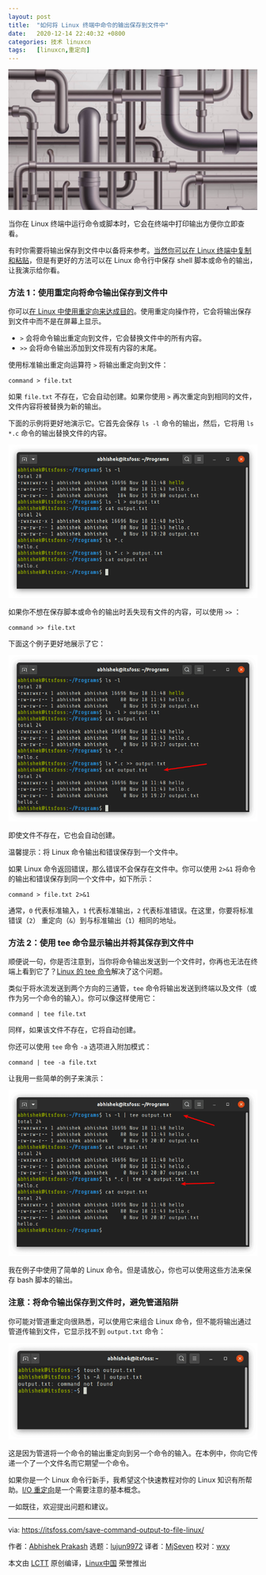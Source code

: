 ```yaml
---
layout: post
title:	"如何将 Linux 终端中命令的输出保存到文件中"
date:	2020-12-14 22:40:32 +0800 
categories:	技术 linuxcn 
tags:	[linuxcn,重定向]
---
```



![](/Asserts/Images/album/202012/14/223956pidmznldldnnk87f.jpg)


当你在 Linux 终端中运行命令或脚本时，它会在终端中打印输出方便你立即查看。


有时你需要将输出保存到文件中以备将来参考。[当然你可以在 Linux 终端中复制和粘贴](https://itsfoss.com/copy-paste-linux-terminal/)，但是有更好的方法可以在 Linux 命令行中保存 shell 脚本或命令的输出，让我演示给你看。


### 方法 1：使用重定向将命令输出保存到文件中


你可以[在 Linux 中使用重定向来达成目的](https://linuxhandbook.com/redirection-linux/)。使用重定向操作符，它会将输出保存到文件中而不是在屏幕上显示。


* `>` 会将命令输出重定向到文件，它会替换文件中的所有内容。
* `>>` 会将命令输出添加到文件现有内容的末尾。


使用标准输出重定向运算符 `>` 将输出重定向到文件：



```
command > file.txt

```

如果 `file.txt` 不存在，它会自动创建。如果你使用 `>` 再次重定向到相同的文件，文件内容将被替换为新的输出。


下面的示例将更好地演示它。它首先会保存 `ls -l` 命令的输出，然后，它将用 `ls *.c` 命令的输出替换文件的内容。


![将命令输出重定向到文件](/Asserts/Images/album/202012/14/224033j5jp3m3v33m23tyt.png)


如果你不想在保存脚本或命令的输出时丢失现有文件的内容，可以使用 `>>` ：



```
command >> file.txt

```

下面这个例子更好地展示了它：


![将命令输出重定向到文件](/Asserts/Images/album/202012/14/224033qlpq34hn9nlq99n9.png)


即使文件不存在，它也会自动创建。


温馨提示：将 Linux 命令输出和错误保存到一个文件中。


如果 Linux 命令返回错误，那么错误不会保存在文件中。你可以使用 `2>&1` 将命令的输出和错误保存到同一个文件中，如下所示：



```
command > file.txt 2>&1

```

通常，`0` 代表标准输入，`1` 代表标准输出，`2` 代表标准错误。在这里，你要将标准错误（`2`） 重定向（`&`）到与标准输出（`1`）相同的地址。


### 方法 2：使用 tee 命令显示输出并将其保存到文件中


顺便说一句，你是否注意到，当你将命令输出发送到一个文件时，你再也无法在终端上看到它了？[Linux 的 tee 命令](https://linuxhandbook.com/tee-command/)解决了这个问题。


类似于将水流发送到两个方向的三通管，`tee` 命令将输出发送到终端以及文件（或作为另一个命令的输入）。你可以像这样使用它：



```
command | tee file.txt

```

同样，如果该文件不存在，它将自动创建。


你还可以使用 `tee` 命令 `-a` 选项进入附加模式：



```
command | tee -a file.txt

```

让我用一些简单的例子来演示：


![](/Asserts/Images/album/202012/14/224034chmj8iij8ttsoho8.png)


我在例子中使用了简单的 Linux 命令。但是请放心，你也可以使用这些方法来保存 bash 脚本的输出。


### 注意：将命令输出保存到文件时，避免管道陷阱


你可能对管道重定向很熟悉，可以使用它来组合 Linux 命令，但不能将输出通过管道传输到文件，它显示找不到 `output.txt` 命令：


![](/Asserts/Images/album/202012/14/224034noue166m08tob9e1.png)


这是因为管道将一个命令的输出重定向到另一个命令的输入。在本例中，你向它传递一个了一个文件名而它期望一个命令。


如果你是一个 Linux 命令行新手，我希望这个快速教程对你的 Linux 知识有所帮助。[I/O 重定向](https://tldp.org/LDP/abs/html/io-redirection.html#FTN.AEN17894)是一个需要注意的基本概念。


一如既往，欢迎提出问题和建议。




---


via: <https://itsfoss.com/save-command-output-to-file-linux/>


作者：[Abhishek Prakash](https://itsfoss.com/author/abhishek/) 选题：[lujun9972](https://github.com/lujun9972) 译者：[MjSeven](https://github.com/MjSeven) 校对：[wxy](https://github.com/wxy)


本文由 [LCTT](https://github.com/LCTT/TranslateProject) 原创编译，[Linux中国](https://linux.cn/) 荣誉推出
